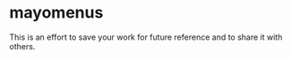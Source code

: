 mayomenus
=========

This is an effort to save your work for future reference and to share it with others.
